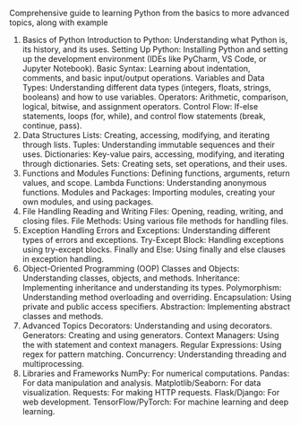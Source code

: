 Comprehensive guide to learning Python from the basics to more advanced topics, along with example
1. Basics of Python
Introduction to Python: Understanding what Python is, its history, and its uses.
Setting Up Python: Installing Python and setting up the development environment (IDEs like PyCharm, VS Code, or Jupyter Notebook).
Basic Syntax: Learning about indentation, comments, and basic input/output operations.
Variables and Data Types: Understanding different data types (integers, floats, strings, booleans) and how to use variables.
Operators: Arithmetic, comparison, logical, bitwise, and assignment operators.
Control Flow: If-else statements, loops (for, while), and control flow statements (break, continue, pass).
3. Data Structures
Lists: Creating, accessing, modifying, and iterating through lists.
Tuples: Understanding immutable sequences and their uses.
Dictionaries: Key-value pairs, accessing, modifying, and iterating through dictionaries.
Sets: Creating sets, set operations, and their uses.
4. Functions and Modules
Functions: Defining functions, arguments, return values, and scope.
Lambda Functions: Understanding anonymous functions.
Modules and Packages: Importing modules, creating your own modules, and using packages.
5. File Handling
Reading and Writing Files: Opening, reading, writing, and closing files.
File Methods: Using various file methods for handling files.
6. Exception Handling
Errors and Exceptions: Understanding different types of errors and exceptions.
Try-Except Block: Handling exceptions using try-except blocks.
Finally and Else: Using finally and else clauses in exception handling.
7. Object-Oriented Programming (OOP)
Classes and Objects: Understanding classes, objects, and methods.
Inheritance: Implementing inheritance and understanding its types.
Polymorphism: Understanding method overloading and overriding.
Encapsulation: Using private and public access specifiers.
Abstraction: Implementing abstract classes and methods.
8. Advanced Topics
Decorators: Understanding and using decorators.
Generators: Creating and using generators.
Context Managers: Using the with statement and context managers.
Regular Expressions: Using regex for pattern matching.
Concurrency: Understanding threading and multiprocessing.
9. Libraries and Frameworks
NumPy: For numerical computations.
Pandas: For data manipulation and analysis.
Matplotlib/Seaborn: For data visualization.
Requests: For making HTTP requests.
Flask/Django: For web development.
TensorFlow/PyTorch: For machine learning and deep learning.
